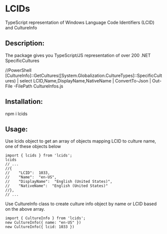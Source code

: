 # LCIDs
TypeScript representation of Windows Language Code Identifiers (LCID) and CultureInfo
## Description: 
The package gives you TypeScript/JS representation of over 200 .NET SpecificCultures

//PowerShell [CultureInfo]::GetCultures([System.Globalization.CultureTypes]::SpecificCultures) | select LCID,Name,DisplayName,NativeName | ConvertTo-Json | Out-File -FilePath CultureInfos.js

## Installation: 
npm i lcids

## Usage: 
Use lcids object to get an array of objects mapping LCID to culture name, one of these objects below
    
```
import { lcids } from 'lcids';
lcids
// ...
//{
//    "LCID":  1033,
//    "Name":  "en-US",
//    "DisplayName":  "English (United States)",
//    "NativeName":  "English (United States)"
//},
// ...
```


Use CultureInfo class to create culture info object by name or LCID based on the above array.

```
import { CultureInfo } from 'lcids';
new CultureInfo({ name: "en-US" })
new CultureInfo({ lcid: 1033 })
```

